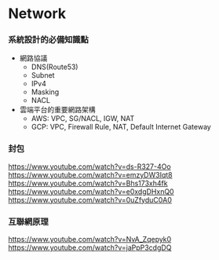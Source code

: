 # Network

### 系統設計的必備知識點
- 網路協議
    - DNS(Route53)
    - Subnet
    - IPv4
    - Masking
    - NACL
- 雲端平台的重要網路架構
    - AWS: VPC, SG/NACL, IGW, NAT
    - GCP: VPC, Firewall Rule, NAT, Default Internet Gateway


### 封包

https://www.youtube.com/watch?v=ds-R327-4Oo
https://www.youtube.com/watch?v=emzyDW3Iqt8
https://www.youtube.com/watch?v=Bhs173xh4fk
https://www.youtube.com/watch?v=e0xdgDHxnQ0
https://www.youtube.com/watch?v=0uZfyduC0A0

### 互聯網原理
https://www.youtube.com/watch?v=NvA_Zqepyk0
https://www.youtube.com/watch?v=jaPpP3cdgDQ